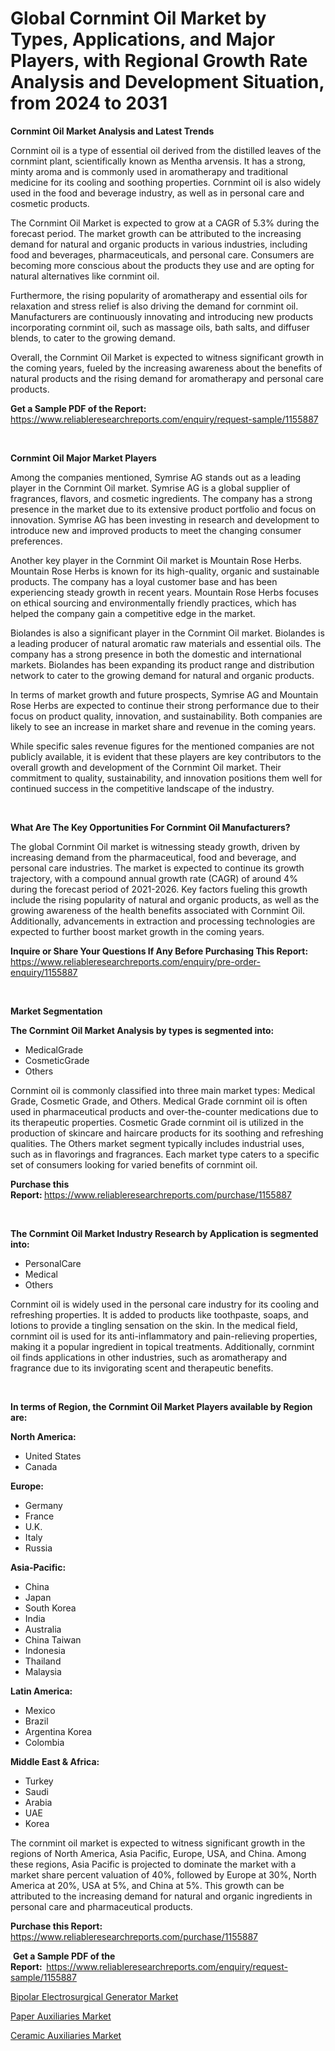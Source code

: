 <p><h1>Global Cornmint Oil Market by Types, Applications, and Major Players, with Regional Growth Rate Analysis and Development Situation, from 2024 to 2031</h1></p><p><strong>Cornmint Oil Market Analysis and Latest Trends</strong></p>
<p><p>Cornmint oil is a type of essential oil derived from the distilled leaves of the cornmint plant, scientifically known as Mentha arvensis. It has a strong, minty aroma and is commonly used in aromatherapy and traditional medicine for its cooling and soothing properties. Cornmint oil is also widely used in the food and beverage industry, as well as in personal care and cosmetic products.</p><p>The Cornmint Oil Market is expected to grow at a CAGR of 5.3% during the forecast period. The market growth can be attributed to the increasing demand for natural and organic products in various industries, including food and beverages, pharmaceuticals, and personal care. Consumers are becoming more conscious about the products they use and are opting for natural alternatives like cornmint oil.</p><p>Furthermore, the rising popularity of aromatherapy and essential oils for relaxation and stress relief is also driving the demand for cornmint oil. Manufacturers are continuously innovating and introducing new products incorporating cornmint oil, such as massage oils, bath salts, and diffuser blends, to cater to the growing demand.</p><p>Overall, the Cornmint Oil Market is expected to witness significant growth in the coming years, fueled by the increasing awareness about the benefits of natural products and the rising demand for aromatherapy and personal care products.</p></p>
<p><strong>Get a Sample PDF of the Report:&nbsp;</strong> <a href="https://www.reliableresearchreports.com/enquiry/request-sample/1155887">https://www.reliableresearchreports.com/enquiry/request-sample/1155887</a></p>
<p>&nbsp;</p>
<p><strong>Cornmint Oil Major Market Players</strong></p>
<p><p>Among the companies mentioned, Symrise AG stands out as a leading player in the Cornmint Oil market. Symrise AG is a global supplier of fragrances, flavors, and cosmetic ingredients. The company has a strong presence in the market due to its extensive product portfolio and focus on innovation. Symrise AG has been investing in research and development to introduce new and improved products to meet the changing consumer preferences.</p><p>Another key player in the Cornmint Oil market is Mountain Rose Herbs. Mountain Rose Herbs is known for its high-quality, organic and sustainable products. The company has a loyal customer base and has been experiencing steady growth in recent years. Mountain Rose Herbs focuses on ethical sourcing and environmentally friendly practices, which has helped the company gain a competitive edge in the market.</p><p>Biolandes is also a significant player in the Cornmint Oil market. Biolandes is a leading producer of natural aromatic raw materials and essential oils. The company has a strong presence in both the domestic and international markets. Biolandes has been expanding its product range and distribution network to cater to the growing demand for natural and organic products.</p><p>In terms of market growth and future prospects, Symrise AG and Mountain Rose Herbs are expected to continue their strong performance due to their focus on product quality, innovation, and sustainability. Both companies are likely to see an increase in market share and revenue in the coming years.</p><p>While specific sales revenue figures for the mentioned companies are not publicly available, it is evident that these players are key contributors to the overall growth and development of the Cornmint Oil market. Their commitment to quality, sustainability, and innovation positions them well for continued success in the competitive landscape of the industry.</p></p>
<p>&nbsp;</p>
<p><strong>What Are The Key Opportunities For Cornmint Oil Manufacturers?</strong></p>
<p><p>The global Cornmint Oil market is witnessing steady growth, driven by increasing demand from the pharmaceutical, food and beverage, and personal care industries. The market is expected to continue its growth trajectory, with a compound annual growth rate (CAGR) of around 4% during the forecast period of 2021-2026. Key factors fueling this growth include the rising popularity of natural and organic products, as well as the growing awareness of the health benefits associated with Cornmint Oil. Additionally, advancements in extraction and processing technologies are expected to further boost market growth in the coming years.</p></p>
<p><strong>Inquire or Share Your Questions If Any Before Purchasing This Report:</strong> <a href="https://www.reliableresearchreports.com/enquiry/pre-order-enquiry/1155887">https://www.reliableresearchreports.com/enquiry/pre-order-enquiry/1155887</a></p>
<p>&nbsp;</p>
<p><strong>Market Segmentation</strong></p>
<p><strong>The Cornmint Oil Market Analysis by types is segmented into:</strong></p>
<p><ul><li>MedicalGrade</li><li>CosmeticGrade</li><li>Others</li></ul></p>
<p><p>Cornmint oil is commonly classified into three main market types: Medical Grade, Cosmetic Grade, and Others. Medical Grade cornmint oil is often used in pharmaceutical products and over-the-counter medications due to its therapeutic properties. Cosmetic Grade cornmint oil is utilized in the production of skincare and haircare products for its soothing and refreshing qualities. The Others market segment typically includes industrial uses, such as in flavorings and fragrances. Each market type caters to a specific set of consumers looking for varied benefits of cornmint oil.</p></p>
<p><strong>Purchase this Report:&nbsp;</strong><a href="https://www.reliableresearchreports.com/purchase/1155887">https://www.reliableresearchreports.com/purchase/1155887</a></p>
<p>&nbsp;</p>
<p><strong>The Cornmint Oil Market Industry Research by Application is segmented into:</strong></p>
<p><ul><li>PersonalCare</li><li>Medical</li><li>Others</li></ul></p>
<p><p>Cornmint oil is widely used in the personal care industry for its cooling and refreshing properties. It is added to products like toothpaste, soaps, and lotions to provide a tingling sensation on the skin. In the medical field, cornmint oil is used for its anti-inflammatory and pain-relieving properties, making it a popular ingredient in topical treatments. Additionally, cornmint oil finds applications in other industries, such as aromatherapy and fragrance due to its invigorating scent and therapeutic benefits.</p></p>
<p>&nbsp;</p>
<p><strong>In terms of Region, the Cornmint Oil Market Players available by Region are:</strong></p>
<p>
    <p> <strong> North America: </strong>
        <ul>
            <li>United States</li>
            <li>Canada</li>
        </ul>
        </p> 
    <p> <strong> Europe: </strong>
        <ul>
            <li>Germany</li>
            <li>France</li>
            <li>U.K.</li>
            <li>Italy</li>
            <li>Russia</li>
        </ul>
        </p> 
    <p> <strong> Asia-Pacific: </strong>
        <ul>
            <li>China</li>
            <li>Japan</li>
            <li>South Korea</li>
            <li>India</li>
            <li>Australia</li>
            <li>China Taiwan</li>
            <li>Indonesia</li>
            <li>Thailand</li>
            <li>Malaysia</li>
        </ul>
        </p> 
    <p> <strong> Latin America: </strong>
        <ul>
            <li>Mexico</li>
            <li>Brazil</li>
            <li>Argentina Korea</li>
            <li>Colombia</li>
        </ul>
        </p> 
    <p> <strong> Middle East & Africa: </strong>
        <ul>
            <li>Turkey</li>
            <li>Saudi</li>
            <li>Arabia</li>
            <li>UAE</li>
            <li>Korea</li>
        </ul>
    </p>
    </p>
<p><p>The cornmint oil market is expected to witness significant growth in the regions of North America, Asia Pacific, Europe, USA, and China. Among these regions, Asia Pacific is projected to dominate the market with a market share percent valuation of 40%, followed by Europe at 30%, North America at 20%, USA at 5%, and China at 5%. This growth can be attributed to the increasing demand for natural and organic ingredients in personal care and pharmaceutical products.</p></p>
<p><strong>Purchase this Report: </strong><a href="https://www.reliableresearchreports.com/purchase/1155887">https://www.reliableresearchreports.com/purchase/1155887</a></p>
<p>&nbsp;<strong>Get a Sample PDF of the Report:&nbsp;&nbsp;</strong><a href="https://www.reliableresearchreports.com/enquiry/request-sample/1155887">https://www.reliableresearchreports.com/enquiry/request-sample/1155887</a></p>
<p><strong></strong></p>
<p><p><a href="https://view.publitas.com/reportprime-1/bipolar-electrosurgical-generator-market-size-global-industry-overview-market-segmentation-and-forecast-2023-to-2030/">Bipolar Electrosurgical Generator Market</a></p><p><a href="https://view.publitas.com/reportprime-1/paper-auxiliaries-market-size-global-industry-overview-market-segmentation-and-forecast-2023-to-2030/">Paper Auxiliaries Market</a></p><p><a href="https://view.publitas.com/reportprime-1/ceramic-auxiliaries-market-size-share-trends-analysis-report-by-application-regional-outlook-competitive-strategies-and-segment-forecasts-2023-2030/">Ceramic Auxiliaries Market</a></p></p>